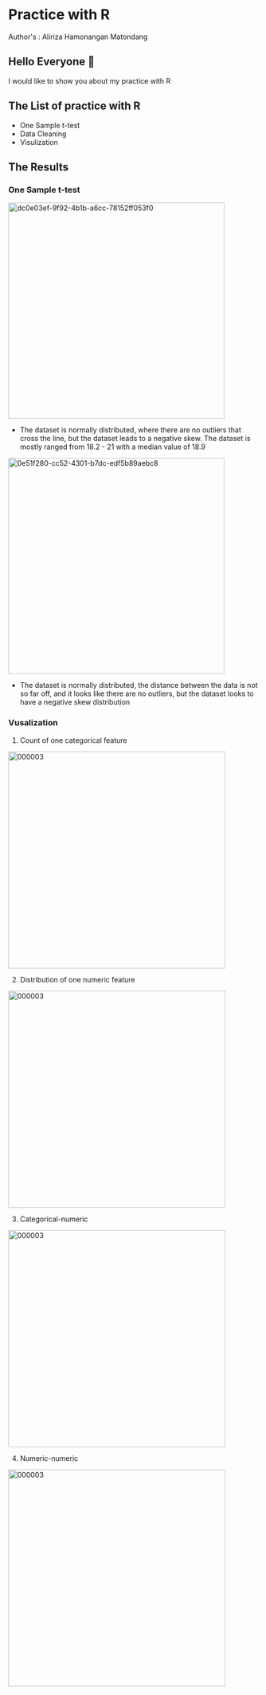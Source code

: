 # Practice with R

Author's : Aliriza Hamonangan Matondang

## Hello Everyone 👋
I would like to show you about my practice with R

## The List of practice with R 
- One Sample t-test
- Data Cleaning
- Visulization

## The Results
### One Sample t-test
<img width="434" alt="dc0e03ef-9f92-4b1b-a6cc-78152ff053f0" src="https://user-images.githubusercontent.com/92624520/161932519-7520d121-269d-41a5-a0b5-8b8975accb3c.png">

- The dataset is normally distributed, where there are no outliers that cross the line,
but the dataset leads to a negative skew. The dataset is mostly ranged from 18.2 - 21 with a median value of 18.9

<img width="434" alt="0e51f280-cc52-4301-b7dc-edf5b89aebc8" src="https://user-images.githubusercontent.com/92624520/161933065-9ea8bb03-dc7c-4f36-8c4e-642e70b6f4e1.png">

- The dataset is normally distributed, the distance between the data is not
so far off, and it looks like there are no outliers, but the dataset looks to have a negative skew distribution

### Vusalization
1. Count of one categorical feature
<img width="436" alt="000003" src="https://user-images.githubusercontent.com/92624520/161933984-6528c4b3-697d-4c81-a571-f00af8a270d9.png">

2. Distribution of one numeric feature
<img width="436" alt="000003" src="https://user-images.githubusercontent.com/92624520/161934599-65727311-4ee2-45b8-a4a3-ee55e5eacfc5.png">

3. Categorical-numeric
<img width="436" alt="000003" src="https://user-images.githubusercontent.com/92624520/161934777-8c74242a-1c43-4bb8-a5a2-f879e4a91de6.png">

4. Numeric-numeric
<img width="436" alt="000003" src="https://user-images.githubusercontent.com/92624520/161934941-f9954ab3-0e8c-42be-a6e8-1fe75dd72b08.png">


